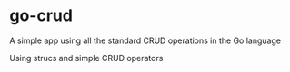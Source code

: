 # go-crud

A simple app using all the standard CRUD operations in the Go language 

Using strucs and simple CRUD operators
